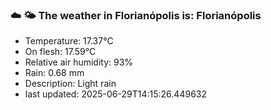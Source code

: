 ### ☁️ 🌤️  The weather in Florianópolis is: Florianópolis

- Temperature: 17.37°C
- On flesh: 17.59°C
- Relative air humidity: 93%
- Rain: 0.68 mm
- Description: Light rain
- last updated: 2025-06-29T14:15:26.449632
